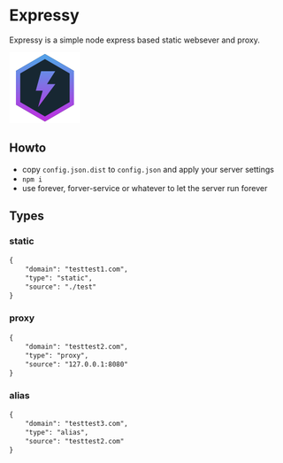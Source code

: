# Expressy
Expressy is a simple node express based static websever and proxy.

![Expressy Logo](./assets/logo.png)

## Howto
* copy `config.json.dist` to `config.json` and apply your server settings
* `npm i`
* use forever, forver-service or whatever to let the server run forever


## Types
### static
```
{
    "domain": "testtest1.com",
    "type": "static",
    "source": "./test"
}
```

### proxy
```
{
    "domain": "testtest2.com",
    "type": "proxy",
    "source": "127.0.0.1:8080"
}
```

### alias
```
{
    "domain": "testtest3.com",
    "type": "alias",
    "source": "testtest2.com"
}
```